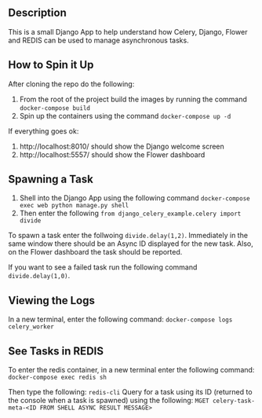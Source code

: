 ## Description

This is a small Django App to help understand how Celery, Django, Flower and REDIS can be used to manage asynchronous tasks.

## How to Spin it Up

After cloning the repo do the following:

1. From the root of the project build the images by running the command `docker-compose build`
2. Spin up the containers using the command `docker-compose up -d`

If everything goes ok:

1. http://localhost:8010/ should show the Django welcome screen
2. http://localhost:5557/ should show the Flower dashboard

## Spawning a Task

1. Shell into the Django App using the following command `docker-compose exec web python manage.py shell`
2. Then enter the following `from django_celery_example.celery import divide`

To spawn a task enter the follwoing `divide.delay(1,2)`. Immediately in the same window there should be an Async ID displayed for the new task. Also, on the Flower dashboard the task should be reported.

If you want to see a failed task run the following command `divide.delay(1,0)`.

## Viewing the Logs

In a new terminal, enter the following command: `docker-compose logs celery_worker`

## See Tasks in REDIS

To enter the redis container, in a new terminal enter the following command: `docker-compose exec redis sh`

Then type the following: `redis-cli`
Query for a task using its ID (returned to the console when a task is spawned) using the following: `MGET celery-task-meta-<ID FROM SHELL ASYNC RESULT MESSAGE>`
